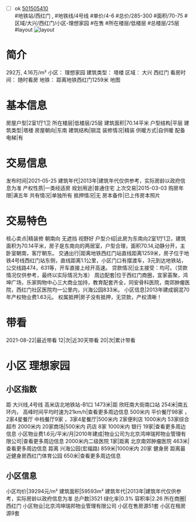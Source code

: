 - [ ] ok [501505410](https://bj.5i5j.com/ershoufang/501505410.html)  
 #地铁站/西红门 ,  #地铁线/4号线
#单价/4-6 #总价/285-300 #面积/70-75   #区域/大兴/西红门/小区-理想家园 #在售 #所在楼层/低楼层 #总楼层/25层 #layout 
![layout](http://image2a.5i5j.com/bdir/layout/adbc87aeeb3a4919a5f3827b5b2ccbf9.jpg_P5.jpg) 
# 简介 
 292万,  4.16万/m² 
小区： 理想家园
建筑类型： 塔楼
区域： 大兴 西红门
看房时间： 随时看房
地铁： 距离地铁西红门1259米 地图
# 基本信息 
 房屋户型|2室1厅1卫
所在楼层|低楼层/25层
建筑面积|70.14平米
户型结构|平层
建筑类型|塔楼
房屋朝向|东南
建筑结构|钢混
装修情况|精装
供暖方式|自供暖
配备电梯|有
# 交易信息 
 发布时间|2021-05-25
建筑年代|2013年|建筑年代仅供参考，实际房龄以政府信息为准
产权性质|一类经适房
规划用途|普通住宅
上次交易|2015-03-03
购房年限|满五年
共有情况|单独所有
抵押情况|无
房本备件|已上传房本照片
# 交易特色 
 核心卖点|精装修 朝南向 无遮挡 视野好
户型介绍|此房为东南向2室1厅1卫，建筑面积为70.14平米，房子是东南向的两居室，户型合理，面积70.14,动静分开，主卧室朝南，客厅朝东。
交通出行|距离地铁西红门站直线距离1259米，房子位于地铁4号线西红门站东侧，直线距离1.1公里，小区门口有摆渡车，3元到达地铁站，公交线路474，631等，开车直接上经开高速。
贷款情况|业主接受：均可。（贷款情况仅供参考，最终以实际情况为准）
周边配套|位于西红门商圈，宜家荟聚，鸿坤广场，乐家购物中心三大商业加持，教育配套齐全，同安骨科医院，南郊肿瘤医院，西红门社区医院均一公里内，兴海公园833米。
小区信息|2013年建成钢混70年产权物业费1.63元。
权属抵押|房子没有抵押，无贷款，产权清晰！
# 带看 
 2021-08-22|最近带看	 12|次|近30天带看	 20|次|累计带看
# 小区 理想家园
## 小区指数 
 距 大兴线,4号线 高米店北地铁站-B1口 1473米|距 欣旺南大街南口站 254米|南五环内， 高峰时间平均时速为21km/h|查看更多周边信息
500米内 平价餐厅98家 ，2家4星餐厅
中档餐厅9家 ，3家4星餐厅|500米内 2家便利店
1000米内 53家综合超市
2000米内 20家商场|500米内 药店 8家
1000米内 银行 19家|查看更多周边信息
小区物业费1.6元/平米/月|2010年建成|物业公司为北京鸿坤瑞邦物业管理有限公司|查看更多周边信息
2000米内二级医院 1家|距离 北京南郊肿瘤医院  463米|查看更多周边信息
距离 兴海公园(宏福路) 859米|1000米内 20家 健身房
距离最近健身房西红门体育公园 650米|查看更多周边信息
## 小区信息 
 小区均价|39294元/m²
建筑面积|59593m²
建筑年代|2013年|建筑年代仅供参考，实际房龄以政府信息为准
总户数|3521
绿化率|0.3%
容积率|2.26
所在商圈|西红门
小区物业|北京鸿坤瑞邦物业管理有限公司
小区在售房源51套
小区在租房源9套
